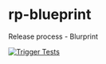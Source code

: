 # rp-blueprint
Release process - Blurprint

[![Trigger Tests](https://img.shields.io/badge/Trigger%20Tests-Open%20Issue-orange?style=for-the-badge)](https://github.com/tvagnundy/rp-blueprint/issues/new?template=trigger-tests.md)